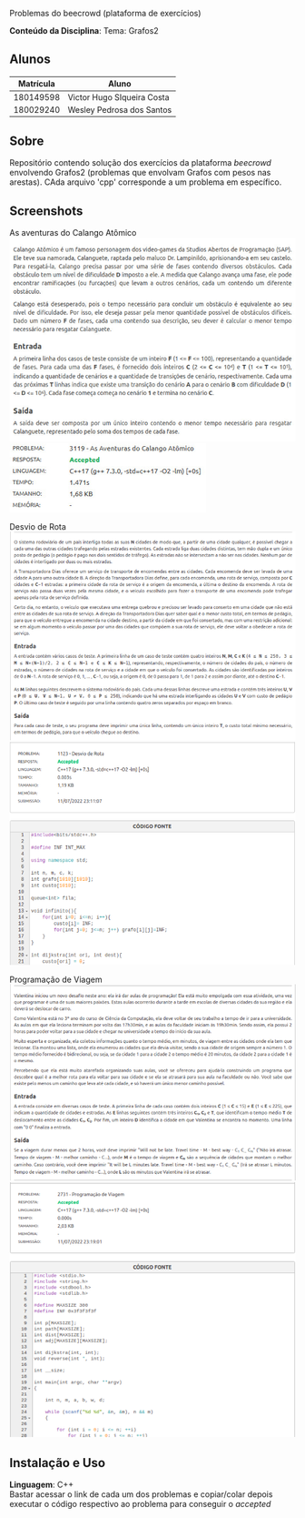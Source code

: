 Problemas do beecrowd (plataforma de exercícios)

**Conteúdo da Disciplina**: Tema: Grafos2<br>

## Alunos
|Matrícula | Aluno |
| -- | -- |
| 180149598  |  Victor Hugo SIqueira Costa |
| 180029240  |  Wesley Pedrosa dos Santos |

## Sobre 
Repositório contendo solução dos exercícios da plataforma *beecrowd* envolvendo Grafos2 (problemas que envolvam Grafos com pesos nas arestas). CAda arquivo 'cpp' corresponde a um problema em específico.

## Screenshots

As aventuras do Calango Atômico<br>
<img src="./Imagens/Enunciado_Calango.jpeg" alt="Enunciado_Calango"/><br>
<img src="./Imagens/Accepted_Calango.jpeg" alt="Accepted_Calango"/><br>

Desvio de Rota<br>
<img src="./Imagens/Enunciado_Desvio_de_Rota.png" alt="Enunciado_Desvio_de_Rota"/><br>
<img src="./Imagens/Accepted_Desvio_de_Rota.png" alt="Accepted_Desvio_de_Rota"/><br>

Programação de Viagem<br>
<img src="./Imagens/Enunciado_Programacao.png" alt="Enunciado_Programacao"/><br>
<img src="./Imagens/Accepted_Programacao.png" alt="Accepted_Programacao"/><br>

## Instalação e Uso
**Linguagem**: C++<br>
Bastar acessar o link de cada um dos problemas e copiar/colar depois executar o código respectivo ao problema para conseguir o *accepted*





